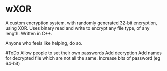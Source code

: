 # wXOR
A custom encryption system, with randomly generated 32-bit encryption, using XOR. 
Uses binary read and write to encrypt any file type, of any length.
Written in C++.

Anyone who feels like helping, do so. 

#ToDo
Allow people to set their own passwords
Add decryption
Add names for decrypted file which are not all the same.
Increase bits of password (eg 64-bit)
